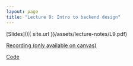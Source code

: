 ```yaml
---
layout: page
title: "Lecture 9: Intro to backend design"
---
```


[Slides]({{ site.url }}/assets/lecture-notes/L9.pdf)

[Recording (only available on canvas)](https://mit.hosted.panopto.com/Panopto/Pages/Viewer.aspx?id=45ea0e4a-732b-4128-bd1e-af2100d71731)

[Code](https://github.com/61040-fa22/lec9-backend-design)
